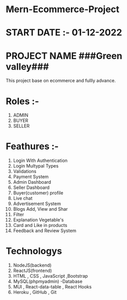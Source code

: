 # Mern-Ecommerce-Project            
# START DATE :- 01-12-2022

# PROJECT NAME ###Green valley###
This project base on ecommerce and fullly advance.

 # Roles :-
   
1. ADMIN
2. BUYER 
3. SELLER


 # Feathures :-
   
1. Login With Authentication
2. Login Multypal Types 
3. Validations
4. Payment System
5. Admin Dashboard
6. Seller Dashboard
7. Buyer(customer) profile
8. Live chat
9. Advertisement System
10. Blogs Add, View and Shar
11. Filter 
12. Explanation Vegetable's 
13. Card and Like  in products
14. Feedback  and Review System




 # Technologys  
   
1. NodeJS(backend)
2. ReactJS(frontend)
3. HTML , CSS , JavaScript ,Bootstrap
4. MySQL(phpmyadmin) -Database
5. MUI , React-data-table , React Hooks 
6. Heroku , GitHub , Git
